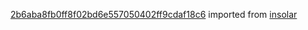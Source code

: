 [2b6aba8fb0ff8f02bd6e557050402ff9cdaf18c6](https://github.com/insolar/insolar/commit/2b6aba8fb0ff8f02bd6e557050402ff9cdaf18c6) imported from [insolar](https://github.com/insolar/insolar)
